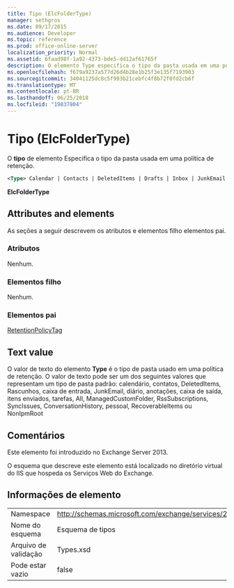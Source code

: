 ```yaml
---
title: Tipo (ElcFolderType)
manager: sethgros
ms.date: 09/17/2015
ms.audience: Developer
ms.topic: reference
ms.prod: office-online-server
localization_priority: Normal
ms.assetid: 6faad98f-1a92-4373-bde5-dd12af61765f
description: O elemento Type especifica o tipo da pasta usada em uma política de retenção.
ms.openlocfilehash: f679a9237a577d26d4b28e1b25f3e135f7193903
ms.sourcegitcommit: 34041125dc8c5f993b21cebfc4f8b72f0fd2cb6f
ms.translationtype: MT
ms.contentlocale: pt-BR
ms.lasthandoff: 06/25/2018
ms.locfileid: "19837804"
---
```

# <a name="type-elcfoldertype"></a>Tipo (ElcFolderType)

O **tipo** de elemento Especifica o tipo da pasta usada em uma política de retenção. 
  
```XML
<Type> Calendar | Contacts | DeletedItems | Drafts | Inbox | JunkEmail | Journal | Notes | Outbox | SentItems | Tasks | All | ManagedCustomFolder | RssSubscriptions | SyncIssues | ConversationHistory | Personal | RecoverableItems | NonIpmRoot <Type>
```

 **ElcFolderType**
## <a name="attributes-and-elements"></a>Attributes and elements

As seções a seguir descrevem os atributos e elementos filho elementos pai.
  
### <a name="attributes"></a>Atributos

Nenhum.
  
### <a name="child-elements"></a>Elementos filho

Nenhum.
  
### <a name="parent-elements"></a>Elementos pai

[RetentionPolicyTag](retentionpolicytag.md)
  
## <a name="text-value"></a>Text value

O valor de texto do elemento **Type** é o tipo de pasta usado em uma política de retenção. O valor de texto pode ser um dos seguintes valores que representam um tipo de pasta padrão: calendário, contatos, DeletedItems, Rascunhos, caixa de entrada, JunkEmail, diário, anotações, caixa de saída, itens enviados, tarefas, All, ManagedCustomFolder, RssSubscriptions, SyncIssues, ConversationHistory, pessoal, RecoverableItems ou NonIpmRoot 
  
## <a name="remarks"></a>Comentários

Este elemento foi introduzido no Exchange Server 2013.
  
O esquema que descreve este elemento está localizado no diretório virtual do IIS que hospeda os Serviços Web do Exchange.
  
## <a name="element-information"></a>Informações de elemento

|||
|:-----|:-----|
|Namespace  <br/> |http://schemas.microsoft.com/exchange/services/2006/types  <br/> |
|Nome do esquema  <br/> |Esquema de tipos  <br/> |
|Arquivo de validação  <br/> |Types.xsd  <br/> |
|Pode estar vazio  <br/> |false  <br/> |
   

